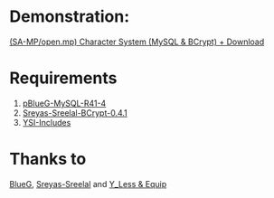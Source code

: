 # Demonstration:

[(SA-MP/open.mp) Character System (MySQL & BCrypt) + Download](https://youtu.be/r2r0AUuPGfs?si=jLVgYpteje2LgVAg)

# Requirements

1. [pBlueG-MySQL-R41-4](https://github.com/pBlueG/SA-MP-MySQL/releases/tag/R41-4)
2. [Sreyas-Sreelal-BCrypt-0.4.1](https://github.com/Sreyas-Sreelal/samp-bcrypt/releases/tag/0.4.1)
3. [YSI-Includes](https://github.com/pawn-lang/YSI-Includes/releases/tag/nightly)

# Thanks to

[BlueG](github.com/pBlueG), [Sreyas-Sreelal](https://github.com/Sreyas-Sreelal) and [Y_Less & Equip](https://github.com/pawn-lang/YSI-Includes/graphs/contributors)
